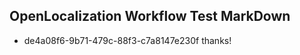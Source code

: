 ## OpenLocalization Workflow Test MarkDown
* de4a08f6-9b71-479c-88f3-c7a8147e230f thanks!

<!--HONumber=Jul16_HO3-->


